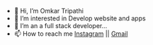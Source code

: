 - 👋 Hi, I’m Omkar Tripathi
- 👀 I’m interested in Develop website and apps
- 🌱 I’m an a full stack developer...
- 📫 How to reach me [Instagram](https://www.instagram.com/tripathi076_/) || [Gmail](Omkartri07@hmail.com)

<!---
Tripathi076/Tripathi076 is a ✨ special ✨ repository because its `README.md` (this file) appears on your GitHub profile.
You can click the Preview link to take a look at your changes.
--->
